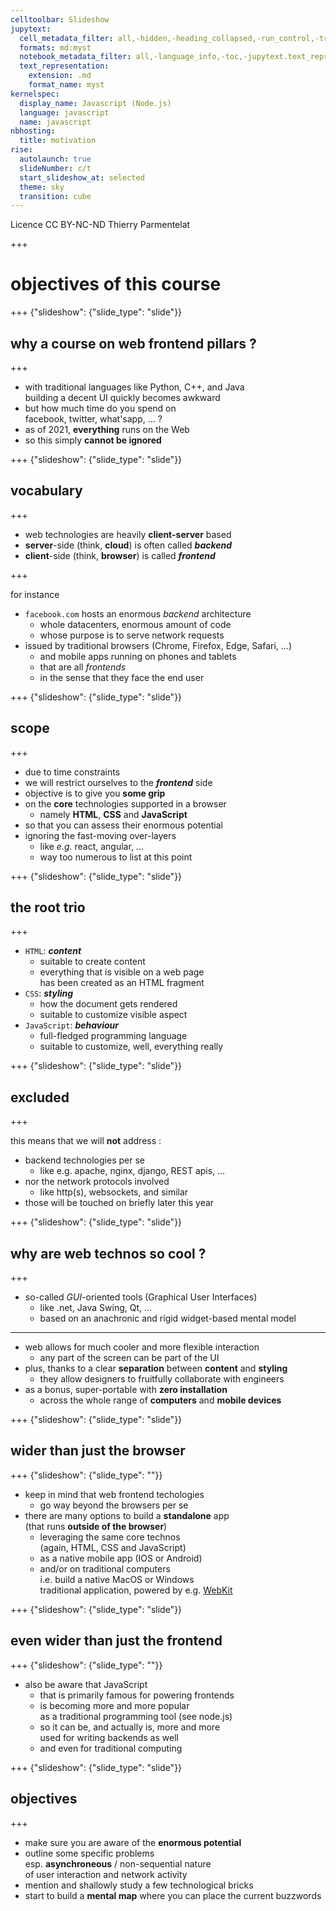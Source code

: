 ```yaml
---
celltoolbar: Slideshow
jupytext:
  cell_metadata_filter: all,-hidden,-heading_collapsed,-run_control,-trusted
  formats: md:myst
  notebook_metadata_filter: all,-language_info,-toc,-jupytext.text_representation.jupytext_version,-jupytext.text_representation.format_version
  text_representation:
    extension: .md
    format_name: myst
kernelspec:
  display_name: Javascript (Node.js)
  language: javascript
  name: javascript
nbhosting:
  title: motivation
rise:
  autolaunch: true
  slideNumber: c/t
  start_slideshow_at: selected
  theme: sky
  transition: cube
---
```


<div class="licence">
<span>Licence CC BY-NC-ND</span>
<span>Thierry Parmentelat</span>
</div>

+++

# objectives of this course

+++ {"slideshow": {"slide_type": "slide"}}

## why a course on web frontend pillars ?

+++

* with traditional languages like Python, C++, and Java  
  building a decent UI quickly becomes awkward
* but how much time do you spend on  
  facebook, twitter, what'sapp, … ?
* as of 2021, **everything** runs on the Web
* so this simply **cannot be ignored**

+++ {"slideshow": {"slide_type": "slide"}}

## vocabulary

+++

* web technologies are heavily **client-server** based
* **server**-side (think, **cloud**) is often called ***backend***  
* **client**-side (think, **browser**) is called ***frontend***

+++

for instance

* `facebook.com` hosts an enormous *backend* architecture
  * whole datacenters, enormous amount of code
  * whose purpose is to serve network requests
* issued by traditional browsers (Chrome, Firefox, Edge, Safari, …)
  * and mobile apps running on phones and tablets
  * that are all *frontends* 
  * in the sense that they face the end user

+++ {"slideshow": {"slide_type": "slide"}}

## scope

+++

* due to time constraints
* we will restrict ourselves to the ***frontend*** side
* objective is to give you **some grip**
* on the **core** technologies supported in a browser  
  * namely **HTML**, **CSS** and **JavaScript**
* so that you can assess their enormous potential
* ignoring the fast-moving over-layers  
  * like *e.g.* react, angular, ...  
  * way too numerous to list at this point

+++ {"slideshow": {"slide_type": "slide"}}

## the root trio

+++

* `HTML`: ***content***
  * suitable to create content
  * everything that is visible on a web page  
    has been created as an HTML fragment
* `CSS`: ***styling***
  * how the document gets rendered
  * suitable to customize visible aspect
* `JavaScript`: ***behaviour***
  * full-fledged programming language
  * suitable to customize, well, everything really

+++ {"slideshow": {"slide_type": "slide"}}

## excluded

+++

this means that we will **not** address :

* backend technologies per se
  * like e.g. apache, nginx, django, REST apis, …
* nor the network protocols involved  
  * like http(s), websockets, and similar
* those will be touched on briefly later this year

+++ {"slideshow": {"slide_type": "slide"}}

## why are web technos so cool ?

+++

* so-called *GUI*-oriented tools (Graphical User Interfaces)
  * like .net, Java Swing, Qt, …
  * based on an anachronic and rigid widget-based mental model
  
***

* web allows for much cooler and more flexible interaction
  * any part of the screen can be part of the UI
* plus, thanks to a clear **separation** between **content** and **styling**
  * they allow designers to fruitfully collaborate with engineers
* as a bonus, super-portable with **zero installation**
  * across the whole range of **computers** and **mobile devices**

+++ {"slideshow": {"slide_type": "slide"}}

## wider than just the browser

+++ {"slideshow": {"slide_type": ""}}

* keep in mind that web frontend techologies
  * go way beyond the browsers per se 
* there are many options to build a **standalone** app  
  (that runs **outside of the browser**)  
  * leveraging the same core technos  
    (again, HTML, CSS and JavaScript)
  * as a native mobile app (IOS or Android)
  * and/or on traditional computers  
    i.e. build a native MacOS or Windows  
    traditional application, powered by e.g. [WebKit](https://webkit.org/)

+++ {"slideshow": {"slide_type": "slide"}}

## even wider than just the frontend

+++ {"slideshow": {"slide_type": ""}}

* also be aware that JavaScript
  * that is primarily famous for powering frontends
  * is becoming more and more popular  
    as a traditional programming tool (see node.js)
  * so it can be, and actually is, more and more  
    used for writing backends as well
  * and even for traditional computing

+++ {"slideshow": {"slide_type": "slide"}}

## objectives

+++

* make sure you are aware of the **enormous potential**
* outline some specific problems  
  esp. **asynchroneous** / non-sequential nature  
  of user interaction and network activity
* mention and shallowly study a few technological bricks 
* start to build a **mental map** where you can place the current buzzwords
